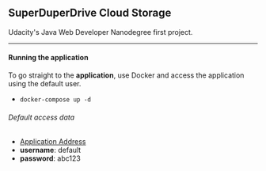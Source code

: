 ## SuperDuperDrive Cloud Storage

Udacity's Java Web Developer Nanodegree first project.

****
#### Running the application

To go straight to the **application**, use Docker and access the application using the default user.

- ```docker-compose up -d```

###### Default access data
- [Application Address](http://localhost:8080)
- **username**: default
- **password**: abc123
